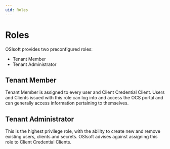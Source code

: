 ```yaml
---
uid: Roles
---
```


# Roles
OSIsoft provides two preconfigured roles:
-	Tenant Member
-	Tenant Administrator

## Tenant Member
Tenant Member is assigned to every user and Client Credential Client. Users and Clients issued with this role can log into and access the OCS portal and can generally access information pertaining to themselves.

## Tenant Administrator
This is the highest privilege role, with the ability to create new and remove existing users, clients and secrets. OSIsoft advises against assigning this role to Client Credential Clients.
